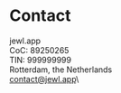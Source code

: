 # Contact

jewl.app\
CoC: 89250265\
TIN: 999999999\
Rotterdam, the Netherlands\
[contact@jewl.app](mailto:contact@jewl.app)\
